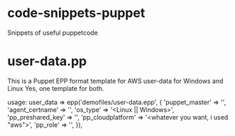 # code-snippets-puppet
Snippets of useful puppetcode

# user-data.pp

This is a Puppet EPP format template for AWS user-data for Windows and Linux
Yes, one template for both.

usage:
user_data            => epp('demofiles/user-data.epp', {
  'puppet_master'    => '<yer master>',
  'agent_certname'   => '<yer wanted fqdn>',
  'os_type'          => '<Linux || Windows>',
  'pp_preshared_key' => '<fun key stuff>',
  'pp_cloudplatform' => '<whatever you want, i used "aws">',
  'pp_role'          => '<whatever you want>',
}),
